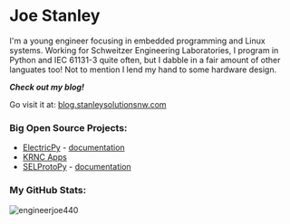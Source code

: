 # Joe Stanley

I'm a young engineer focusing in embedded programming and Linux systems. Working for Schweitzer Engineering Laboratories,
I program in Python and IEC 61131-3 quite often, but I dabble in a fair amount of other languates too! Not to mention I
lend my hand to some hardware design.

***Check out my blog!***

Go visit it at: [blog.stanleysolutionsnw.com](https://blog.stanleysolutionsnw.com)


### Big Open Source Projects:

- [ElectricPy](https://github.com/engineerjoe440/ElectricPy) - [documentation](https://engineerjoe440.github.io/ElectricPy/)
- [KRNC Apps](https://github.com/engineerjoe440/KRNCApps)
- [SELProtoPy](https://github.com/engineerjoe440/sel-proto-py) - [documentation](https://engineerjoe440.github.io/sel-proto-py/)


### My GitHub Stats:

<p align="left"> <img src="https://github-readme-stats.vercel.app/api?username=engineerjoe440&show_icons=true&theme=gotham" alt="engineerjoe440" />
